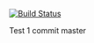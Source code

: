 [![Build Status](https://dev.azure.com/yhernandezgext/Music/_apis/build/status/Music-Maven-CI)](https://dev.azure.com/yhernandezgext/Music/_build/latest?definitionId=5)

Test 1 commit master
